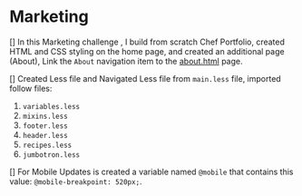 # Marketing
[] In this Marketing challenge , I build  from scratch Chef Portfolio, created HTML and  CSS styling on the home page, and created an additional page (About), Link the `About` navigation item to the [about.html](about.html) page.


[] Created Less file and Navigated Less file from `main.less` file, imported follow files:
1. `variables.less`
2. `mixins.less`
3. `footer.less`
4. `header.less`
5. `recipes.less`
6. `jumbotron.less`

[] For Mobile Updates is created a variable named `@mobile` that contains this value: `@mobile-breakpoint: 520px;`.